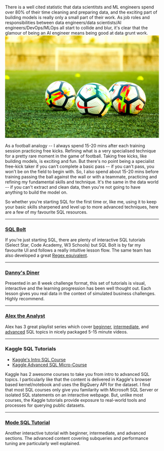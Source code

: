 There is a well cited statistic that data scientitsts and ML engineers spend over 80% of their time cleaning and preparing data, and the exciting part of building models is really only a small part of their work. As job roles and responsibilities between data engineers/data scientists/AI engineers/DevOps/MLOps all start to collide and blur, it's clear that the glamour of being an AI engineer means being good at data grunt work.
![](assets/1.jpg)

As a football analogy -- I always spend 15-20 mins after each training session practicing free kicks. Refining what is a very specialised technique for a pretty rare moment in the game of football. Taking free kicks, like building models, is exciting and fun. But there's no point being a specialist free-kick taker if you can't complete a basic pass -- if you can't pass, you won't be on the field to begin with. So, I also spend about 15-20 mins before training passing the ball against the wall or with a teammate, practicing and refining my fundamental skills and technique. It's the same in the data world -- if you can't extract and clean data, then you're not going to have anything to build the model on. 

So whether you're starting SQL for the first time or, like me, using it to keep your basic skills sharpened and level up to more advanced techniques, here are a few of my favourite SQL resources. 

<hr>

### <a href="https://sqlbolt.com/" target="_blank">SQL Bolt</a> ###
If you're just starting SQL, there are plenty of interactive SQL tutorials (Select Star, Code Academy, W3 Schools) but SQL Bolt is by far my favourite UI and follows a really intuitive lesson flow. The same team has also developed a great <a href="https://regexone.com/" target="_blank">Regex equivalent</a>.

<hr>

### <a href="https://8weeksqlchallenge.com/" target="_blank">Danny's Diner</a> ###
Presented in an 8 week challenge format, this set of tutorials is visual, interactive and the learning progression has been well thought out. Each lesson gives you real data in the context of simulated business challenges. Highly recommend.

<hr>

### <a href="https://www.youtube.com/channel/UC7cs8q-gJRlGwj4A8OmCmXg" target="_blank">Alex the Analyst</a> ###
Alex has 3 great playlist series which cover <a href="https://www.youtube.com/playlist?list=PLUaB-1hjhk8GT6N5ne2qpf603sF26m2PW" target="_blank">beginner</a>, <a href="https://www.youtube.com/playlist?list=PLUaB-1hjhk8HTgPnBukmMq7QTe83ANirL" target="_blank">intermediate</a>, and <a href="https://www.youtube.com/playlist?list=PLUaB-1hjhk8EBZNL4nx4Otoa5Wb--rEpU" target="_blank">advanced</a> SQL topics in nicely packaged 5-15 minute videos.

<hr>

### Kaggle SQL Tutorials ###
* <a href="https://www.kaggle.com/learn/intro-to-sql" target="_blank">Kaggle's Intro SQL Course</a>
* <a href="https://www.kaggle.com/learn/advanced-sql" target="_blank">Kaggle Advanced SQL Micro-Course</a>

Kaggle has 2 awesome courses to take you from intro to advanced SQL topics. I particularly like that the content is delivered in Kaggle's browser based kernel/notebook and uses the BigQuery API for the dataset. I find that most SQL courses only give you familarity with Microsoft SQL Server or isolated SQL statements on an interactive webpage. But, unlike most courses, the Kaggle tutorials provide exposure to real-world tools and processes for querying public datasets.

<hr>

### <a href="https://mode.com/sql-tutorial/" target="_blank">Mode SQL Tutorial</a> ###
Another interactive tutorial with beginner, intermediate, and advanced sections. The advanced content covering subqueries and performance tuning are particularly well explained. 

